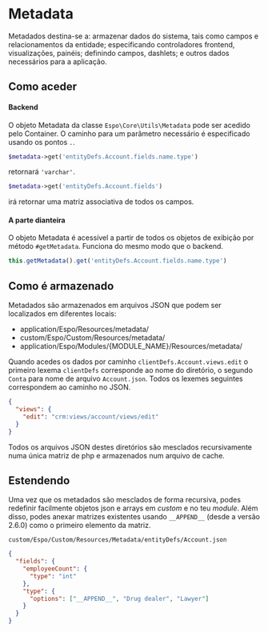# Metadata

Metadados destina-se a: armazenar dados do sistema, tais como campos e relacionamentos da entidade; especificando controladores frontend, visualizações, painéis; definindo campos, dashlets; e outros dados necessários para a aplicação.

## Como aceder

#### Backend

O objeto Metadata da classe `Espo\Core\Utils\Metadata` pode ser acedido pelo Container. O caminho para um parâmetro necessário é especificado usando os pontos `.`.

```php
$metadata->get('entityDefs.Account.fields.name.type')
```
retornará `'varchar'`.

```php
$metadata->get('entityDefs.Account.fields')
```
irá retornar uma matriz associativa de todos os campos.

#### A parte dianteira

O objeto Metadata é acessível a partir de todos os objetos de exibição por método `#getMetadata`. Funciona do mesmo modo que o backend.

```JavaScript
this.getMetadata().get('entityDefs.Account.fields.name.type')
```


## Como é armazenado

Metadados são armazenados em arquivos JSON que podem ser localizados em diferentes locais:

* application/Espo/Resources/metadata/
* custom/Espo/Custom/Resources/metadata/
* application/Espo/Modules/{MODULE_NAME}/Resources/metadata/

Quando acedes os dados por caminho `clientDefs.Account.views.edit` o primeiro lexema `clientDefs` corresponde ao nome do diretório, o segundo `Conta` para nome de arquivo `Account.json`. Todos os lexemes seguintes correspondem ao caminho no JSON.
```json
{
  "views": {
    "edit": "crm:views/account/views/edit" 
  }
}
```

Todos os arquivos JSON destes diretórios são mesclados recursivamente numa única matriz de php e armazenados num arquivo de cache.


## Estendendo

Uma vez que os metadados são mesclados de forma recursiva, podes redefinir facilmente objetos json e arrays em _custom_ e no teu _module_. Além disso, podes anexar matrizes existentes usando `__APPEND__` (desde a versão 2.6.0) como o primeiro elemento da matriz.

`custom/Espo/Custom/Resources/Metadata/entityDefs/Account.json`

```json
{
  "fields": {
    "employeeCount": {
      "type": "int"
    },
    "type": {
      "options": ["__APPEND__", "Drug dealer", "Lawyer"]
    }
  }
}
```
